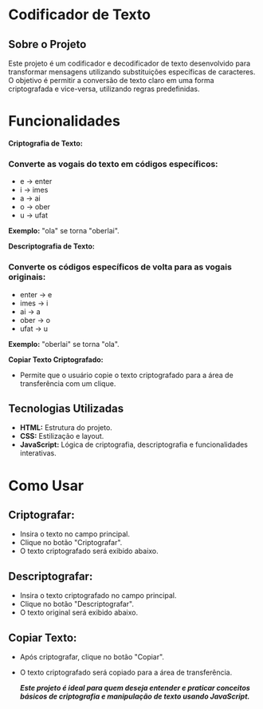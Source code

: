 # Codificador de Texto
## Sobre o Projeto
Este projeto é um codificador e decodificador de texto desenvolvido para transformar mensagens utilizando substituições específicas de caracteres. O objetivo é permitir a conversão de texto claro em uma forma criptografada e vice-versa, utilizando regras predefinidas.

# Funcionalidades
**Criptografia de Texto:**

### Converte as vogais do texto em códigos específicos:
- e → enter
- i → imes
- a → ai
- o → ober
- u → ufat

**Exemplo:** "ola" se torna "oberlai".

 **Descriptografia de Texto:**

### Converte os códigos específicos de volta para as vogais originais:
- enter → e
- imes → i
- ai → a
- ober → o
- ufat → u

**Exemplo:** "oberlai" se torna "ola".

**Copiar Texto Criptografado:**
- Permite que o usuário copie o texto criptografado para a área de transferência com um clique.

## Tecnologias Utilizadas
- **HTML:** Estrutura do projeto.
- **CSS:** Estilização e layout.
- **JavaScript:** Lógica de criptografia, descriptografia e funcionalidades interativas.

# Como Usar
## Criptografar:

- Insira o texto no campo principal.
- Clique no botão "Criptografar".
- O texto criptografado será exibido abaixo.

## Descriptografar:

- Insira o texto criptografado no campo principal.
- Clique no botão "Descriptografar".
- O texto original será exibido abaixo.

## Copiar Texto:

- Após criptografar, clique no botão "Copiar".
- O texto criptografado será copiado para a área de transferência.

  ***Este projeto é ideal para quem deseja entender e praticar conceitos básicos de criptografia e manipulação de texto usando JavaScript.***
